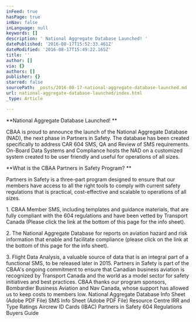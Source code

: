 ```yaml
---
inFeed: true
hasPage: true
inNav: false
inLanguage: null
keywords: []
description: ' National Aggregate Database Launched! '
datePublished: '2016-08-17T15:52:33.461Z'
dateModified: '2016-08-17T15:49:22.165Z'
title: ''
author: []
via: {}
authors: []
publisher: {}
starred: false
sourcePath: _posts/2016-08-17-national-aggregate-database-launched.md
url: national-aggregate-database-launched/index.html
_type: Article

---
```

**National Aggregate Database Launched! **

CBAA is proud to announce the launch of the National Aggregate Database (NAD), the next phase in Partners in Safety. The database has been created specifically to address CAR 604 SMS, QA and Review of SMS requirements. On-Board Data Systems and Compliance hosts the NAD on a customized system created to be user friendly and useful for operations of all sizes. 

**What is the CBAA Partners in Safety Program? **

Partners in Safety is a three-part program designed to ensure that our members have access to all the right tools to comply with current safety regulations that is practical, cost-effective and scalable to operations of all sizes. 

1\. CBAA Member SMS, including templates and guidance materials, that are fully compliant with the 604 regulations and have been vetted by Transport Canada (Please click the link at the bottom of this page for the info sheet). 

2\. The National Aggregate Database for reports on aviation hazard and risk information that enable and facilitate compliance (please click on the link at the bottom of this page for the info sheet). 

3\. Flight Data Analysis, a valuable source of data that is an integral part of a functional SMS, to be released later in 2015\. Partners in Safety is part of the CBAA's ongoing commitment to ensure that Canadian business aviation is recognized by Transport Canada and the world as a model sector for safety initiatives and best practices. CBAA thanks our program sponsors, Bombardier Business Aviation and Nav Canada, whose support has allowed us to keep costs to members low. National Aggregate Database Info Sheet (Adobe PDF File) SMS Info Sheet (Adobe PDF File) Resource Centre IRR and Type Ratings Aircrew ID Cards (IBAC) Partners in Safety 604 Regulations Buyers Guide